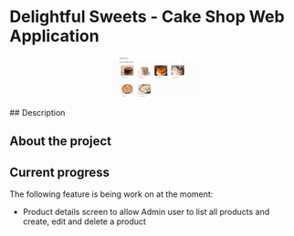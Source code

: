 # Delightful Sweets - Cake Shop Web Application
<p align="center">
<img src="./Delightful_Sweet.jpg" width="30%">
</p>
## Description

## About the project


## Current progress
The following feature is being work on at the moment:
- Product details screen to allow Admin user to list all products and create, edit and delete a product
